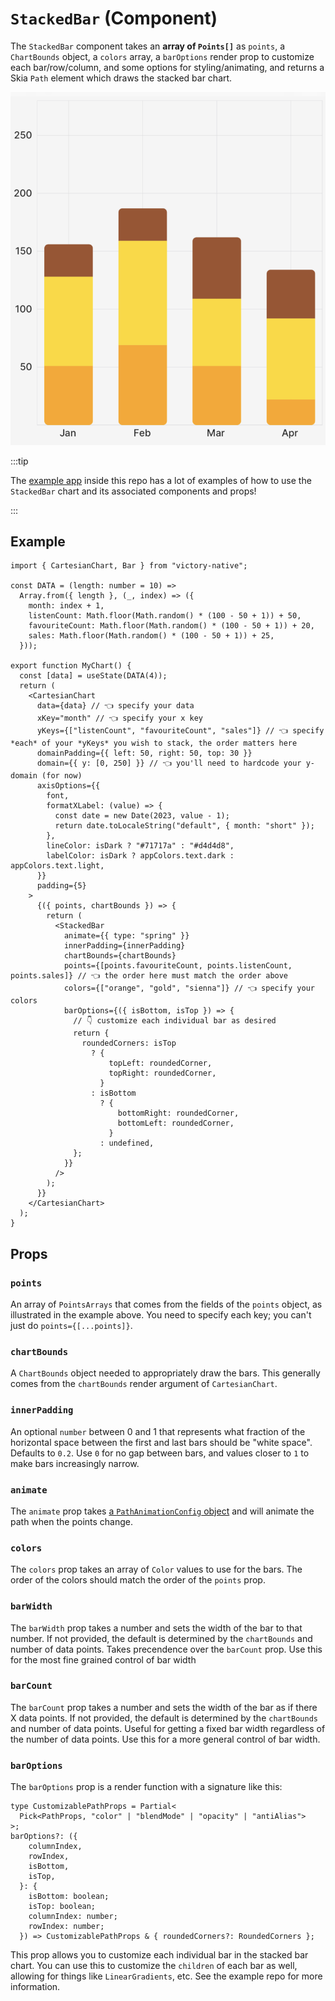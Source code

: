 # `StackedBar` (Component)

The `StackedBar` component takes an **array of `Points[]`** as `points`, a `ChartBounds` object, a `colors` array, a `barOptions` render prop to customize each bar/row/column, and some options for styling/animating, and returns a Skia `Path` element which draws the stacked bar chart.

<div className="w-96 mx-auto rounded-md overflow-hidden">

![Example output of a stacked bar chart](../../assets/stacked-bar-preview.png)

</div>

:::tip

The [example app](https://github.com/FormidableLabs/victory-native-xl/tree/main/example) inside this repo has a lot of examples of how to use the `StackedBar` chart and its associated components and props!

:::

## Example

```tsx
import { CartesianChart, Bar } from "victory-native";

const DATA = (length: number = 10) =>
  Array.from({ length }, (_, index) => ({
    month: index + 1,
    listenCount: Math.floor(Math.random() * (100 - 50 + 1)) + 50,
    favouriteCount: Math.floor(Math.random() * (100 - 50 + 1)) + 20,
    sales: Math.floor(Math.random() * (100 - 50 + 1)) + 25,
  }));

export function MyChart() {
  const [data] = useState(DATA(4));
  return (
    <CartesianChart
      data={data} // 👈 specify your data
      xKey="month" // 👈 specify your x key
      yKeys={["listenCount", "favouriteCount", "sales"]} // 👈 specify *each* of your *yKeys* you wish to stack, the order matters here
      domainPadding={{ left: 50, right: 50, top: 30 }}
      domain={{ y: [0, 250] }} // 👈 you'll need to hardcode your y-domain (for now)
      axisOptions={{
        font,
        formatXLabel: (value) => {
          const date = new Date(2023, value - 1);
          return date.toLocaleString("default", { month: "short" });
        },
        lineColor: isDark ? "#71717a" : "#d4d4d8",
        labelColor: isDark ? appColors.text.dark : appColors.text.light,
      }}
      padding={5}
    >
      {({ points, chartBounds }) => {
        return (
          <StackedBar
            animate={{ type: "spring" }}
            innerPadding={innerPadding}
            chartBounds={chartBounds}
            points={[points.favouriteCount, points.listenCount, points.sales]} // 👈 the order here must match the order above
            colors={["orange", "gold", "sienna"]} // 👈 specify your colors
            barOptions={({ isBottom, isTop }) => {
              // 👇 customize each individual bar as desired
              return {
                roundedCorners: isTop
                  ? {
                      topLeft: roundedCorner,
                      topRight: roundedCorner,
                    }
                  : isBottom
                    ? {
                        bottomRight: roundedCorner,
                        bottomLeft: roundedCorner,
                      }
                    : undefined,
              };
            }}
          />
        );
      }}
    </CartesianChart>
  );
}
```

## Props

### `points`

An array of `PointsArrays` that comes from the fields of the `points` object, as illustrated in the example above. You need to specify each key; you can't just do `points={[...points]}`.

### `chartBounds`

A `ChartBounds` object needed to appropriately draw the bars. This generally comes from the `chartBounds` render argument of `CartesianChart`.

### `innerPadding`

An optional `number` between 0 and 1 that represents what fraction of the horizontal space between the first and last bars should be "white space". Defaults to `0.2`. Use `0` for no gap between bars, and values closer to `1` to make bars increasingly narrow.

### `animate`

The `animate` prop takes [a `PathAnimationConfig` object](../../animated-paths.md#animconfig) and will animate the path when the points change.

### `colors`

The `colors` prop takes an array of `Color` values to use for the bars. The order of the colors should match the order of the `points` prop.

### `barWidth`

The `barWidth` prop takes a number and sets the width of the bar to that number. If not provided, the default is determined by the `chartBounds` and number of data points. Takes precendence over the `barCount` prop. Use this for the most fine grained control of bar width

### `barCount`

The `barCount` prop takes a number and sets the width of the bar as if there X data points. If not provided, the default is determined by the `chartBounds` and number of data points. Useful for getting a fixed bar width regardless of the number of data points. Use this for a more general control of bar width.

### `barOptions`

The `barOptions` prop is a render function with a signature like this:

```tsx
type CustomizablePathProps = Partial<
  Pick<PathProps, "color" | "blendMode" | "opacity" | "antiAlias">
>;
barOptions?: ({
    columnIndex,
    rowIndex,
    isBottom,
    isTop,
  }: {
    isBottom: boolean;
    isTop: boolean;
    columnIndex: number;
    rowIndex: number;
  }) => CustomizablePathProps & { roundedCorners?: RoundedCorners };
```

This prop allows you to customize each individual bar in the stacked bar chart. You can use this to customize the `children` of each bar as well, allowing for things like `LinearGradients`, etc. See the example repo for more information.
